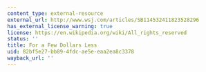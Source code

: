 ```yaml
---
content_type: external-resource
external_url: http://www.wsj.com/articles/SB114532411823528296
has_external_license_warning: true
license: https://en.wikipedia.org/wiki/All_rights_reserved
status: ''
title: For a Few Dollars Less
uid: 82bf5e27-bb89-4fdc-ae5e-eaa2ea8c3378
wayback_url: ''
---
```

